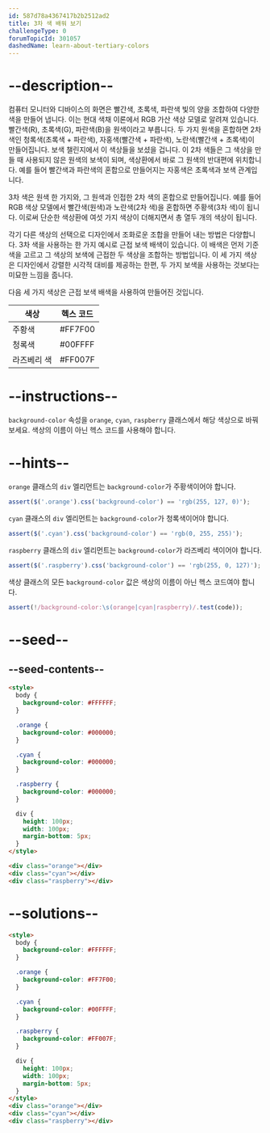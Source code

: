 ```yaml
---
id: 587d78a4367417b2b2512ad2
title: 3차 색 배워 보기
challengeType: 0
forumTopicId: 301057
dashedName: learn-about-tertiary-colors
---
```


# --description--

컴퓨터 모니터와 디바이스의 화면은 빨간색, 초록색, 파란색 빛의 양을 조합하여 다양한 색을 만들어 냅니다. 이는 현대 색채 이론에서 RGB 가산 색상 모델로 알려져 있습니다. 빨간색(R), 초록색(G), 파란색(B)을 원색이라고 부릅니다. 두 가지 원색을 혼합하면 2차색인 청록색(초록색 + 파란색), 자홍색(빨간색 + 파란색), 노란색(빨간색 + 초록색)이 만들어집니다. 보색 챌린지에서 이 색상들을 보셨을 겁니다. 이 2차 색들은 그 색상을 만들 때 사용되지 않은 원색의 보색이 되며, 색상환에서 바로 그 원색의 반대편에 위치합니다. 예를 들어 빨간색과 파란색의 혼합으로 만들어지는 자홍색은 초록색과 보색 관계입니다.

3차 색은 원색 한 가지와, 그 원색과 인접한 2차 색의 혼합으로 만들어집니다. 예를 들어 RGB 색상 모델에서 빨간색(원색)과 노란색(2차 색)을 혼합하면 주황색(3차 색)이 됩니다. 이로써 단순한 색상환에 여섯 가지 색상이 더해지면서 총 열두 개의 색상이 됩니다.

각기 다른 색상의 선택으로 디자인에서 조화로운 조합을 만들어 내는 방법은 다양합니다. 3차 색을 사용하는 한 가지 예시로 근접 보색 배색이 있습니다. 이 배색은 먼저 기준 색을 고르고 그 색상의 보색에 근접한 두 색상을 조합하는 방법입니다. 이 세 가지 색상은 디자인에서 강렬한 시각적 대비를 제공하는 한편, 두 가지 보색을 사용하는 것보다는 미묘한 느낌을 줍니다.

다음 세 가지 색상은 근접 보색 배색을 사용하여 만들어진 것입니다.

<table><thead><tr><th>색상</th><th>헥스 코드</th></tr></thead><thead></thead><tbody><tr><td>주황색</td><td>#FF7F00</td></tr><tr><td>청록색</td><td>#00FFFF</td></tr><tr><td>라즈베리 색</td><td>#FF007F</td></tr></tbody></table>

# --instructions--

`background-color` 속성을 `orange`, `cyan`, `raspberry` 클래스에서 해당 색상으로 바꿔 보세요. 색상의 이름이 아닌 헥스 코드를 사용해야 합니다.

# --hints--

`orange` 클래스의 `div` 엘리먼트는 `background-color`가 주황색이어야 합니다.

```js
assert($('.orange').css('background-color') == 'rgb(255, 127, 0)');
```

`cyan` 클래스의 `div` 엘리먼트는 `background-color`가 청록색이어야 합니다.

```js
assert($('.cyan').css('background-color') == 'rgb(0, 255, 255)');
```

`raspberry` 클래스의 `div` 엘리먼트는 `background-color`가 라즈베리 색이어야 합니다.

```js
assert($('.raspberry').css('background-color') == 'rgb(255, 0, 127)');
```

색상 클래스의 모든 `background-color` 값은 색상의 이름이 아닌 헥스 코드여야 합니다.

```js
assert(!/background-color:\s(orange|cyan|raspberry)/.test(code));
```

# --seed--

## --seed-contents--

```html
<style>
  body {
    background-color: #FFFFFF;
  }

  .orange {
    background-color: #000000;
  }

  .cyan {
    background-color: #000000;
  }

  .raspberry {
    background-color: #000000;
  }

  div {
    height: 100px;
    width: 100px;
    margin-bottom: 5px;
  }
</style>

<div class="orange"></div>
<div class="cyan"></div>
<div class="raspberry"></div>
```

# --solutions--

```html
<style>
  body {
    background-color: #FFFFFF;
  }

  .orange {
    background-color: #FF7F00;
  }

  .cyan {
    background-color: #00FFFF;
  }

  .raspberry {
    background-color: #FF007F;
  }

  div {
    height: 100px;
    width: 100px;
    margin-bottom: 5px;
  }
</style>
<div class="orange"></div>
<div class="cyan"></div>
<div class="raspberry"></div>
```
